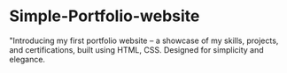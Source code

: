 # Simple-Portfolio-website
"Introducing my first portfolio website – a showcase of my skills, projects, and certifications, built using HTML, CSS. Designed for simplicity and elegance.
